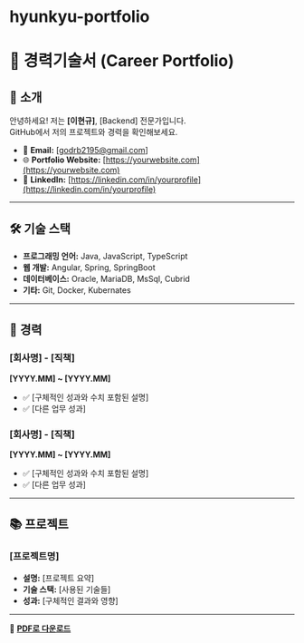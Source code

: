 # hyunkyu-portfolio

# 📝 경력기술서 (Career Portfolio)

## 👋 소개
안녕하세요! 저는 **[이현규]**, [Backend] 전문가입니다.  
GitHub에서 저의 프로젝트와 경력을 확인해보세요.

- 📧 **Email:** [godrb2195@gmail.com]
- 🌐 **Portfolio Website:** [https://yourwebsite.com](https://yourwebsite.com)
- 🔗 **LinkedIn:** [https://linkedin.com/in/yourprofile](https://linkedin.com/in/yourprofile)

---

## 🛠 기술 스택
- **프로그래밍 언어:** Java, JavaScript, TypeScript  
- **웹 개발:** Angular, Spring, SpringBoot
- **데이터베이스:** Oracle, MariaDB, MsSql, Cubrid
- **기타:** Git, Docker, Kubernates

---

## 🏢 경력
### [회사명] - [직책]
**[YYYY.MM] ~ [YYYY.MM]**  
- ✅ [구체적인 성과와 수치 포함된 설명]
- ✅ [다른 업무 성과]

### [회사명] - [직책]
**[YYYY.MM] ~ [YYYY.MM]**  
- ✅ [구체적인 성과와 수치 포함된 설명]
- ✅ [다른 업무 성과]

---

## 📚 프로젝트
### [프로젝트명]
- **설명:** [프로젝트 요약]
- **기술 스택:** [사용된 기술들]
- **성과:** [구체적인 결과와 영향]

---

📄 [**PDF로 다운로드**](resume.pdf)

